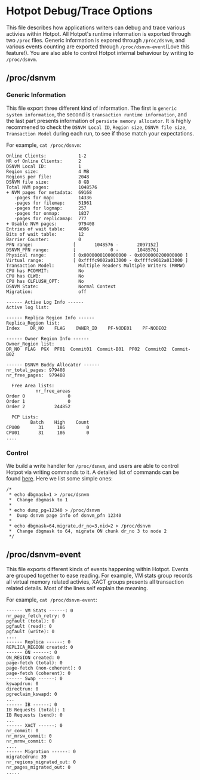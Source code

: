 # Hotpot Debug/Trace Options
This file describes how applications writers can debug and trace various activies within Hotpot. All Hotpot's runtime information is exported through two `/proc` files. Generic information is expored through `/proc/dsnvm`, and various events counting are exported through `/proc/dsnvm-event`(Love this feature!). You are also able to control Hotpot internal behaviour by writing to `/proc/dsnvm`.

## /proc/dsnvm
### Generic Information
This file export three different kind of information. The first is `generic system information`, the second is `transaction runtime information`, and the last part presents information of `persiste memory allocator`. It is highly recommened to check the `DSNVM Local ID`, `Region size`, `DSNVM file size`, `Transaction Model` during each run, to see if those match your expectations.

For example, `cat /proc/dsnvm`:
```
Online Clients:            1-2
NR of Online Clients:      2
DSNVM Local ID:            1
Region size:               4 MB
Regions per file:          2048
DSNVM file size:           8 GB
Total NVM pages:           1048576
+ NVM pages for metadata:  69168
   -pages for map:         14336
   -pages for filemap:     51961
   -pages for logmap:      257
   -pages for onmap:       1837
   -pages for replicamap:  777
+ Usable NVM pages:        979408
Entries of wait table:     4096
Bits of wait table:        12
Barrier Counter:           0
PFN range:               [       1048576 -       2097152]
DSNVM_PFN range:         [             0 -       1048576]
Physical range:          [ 0x0000000100000000 - 0x0000000200000000 ]
Virtual range:           [ 0xffffc9002a013000 - 0xffffc9012a013000 ]
Transaction Model:         Multiple Readers Multiple Writers (MRMW)
CPU has PCOMMIT:           No
CPU has CLWB:              No
CPU has CLFLUSH_OPT:       No
DSNVM State:               Normal Context
Migration:                 off

------ Active Log Info ------
Active log list:

------ Replica Region Info ------
Replica_Region list:
Index    DR_NO    FLAG    OWNER_ID    PF-NODE01    PF-NODE02

------ Owner Region Info ------
Owner_Region list:
DR_NO  FLAG  PGX  PF01  Commit01  Commit-B01  PF02  Commit02  Commit-B02

------ DSNVM Buddy Allocator ------
nr_total_pages: 979408
nr_free_pages:  979408

  Free Area lists:
           nr_free_areas
Order 0                0
Order 1                0
Order 2           244852

  PCP Lists:
         Batch    High    Count
CPU00       31     186        0
CPU01       31     186        0
....
```

### Control
We build a write handler for `/proc/dsnvm`, and users are able to control Hotpot via writing commands to it. A detailed list of commands can be found [here](https://github.com/WukLab/Hotpot/blob/master/hotpot/proc.c#L342). Here we list some simple ones:

```
/*
 * echo dbgmask=1 > /proc/dsnvm
 * 	Change dbgmask to 1
 *
 * echo dump_pg=12340 > /proc/dsnvm
 * 	Dump dsnvm page info of dsnvm_pfn 12340
 *
 * echo dbgmask=64,migrate,dr_no=3,nid=2 > /proc/dsnvm
 *	Change dbgmask to 64, migrate ON chunk dr_no 3 to node 2
 */
```

## /proc/dsnvm-event
This file exports different kinds of events happening within Hotpot. Events are grouped together to ease reading. For example, VM stats group records all virtual memory related activies, XACT groups presents all transaction related details. Most of the lines self explain the meaning.

For example, `cat /proc/dsnvm-event`:
```
------ VM Stats ------: 0
nr_page_fetch_retry: 0
pgfault (total): 0
pgfault (read): 0
pgfault (write): 0
....
------ Replica ------: 0
REPLICA_REGION created: 0
------ ON ------: 0
ON_REGION created: 0
page-fetch (total): 0
page-fetch (non-coherent): 0
page-fetch (coherent): 0
------ Swap ------: 0
kswapdrun: 0
directrun: 0
pgreclaim_kswapd: 0
...
------ IB ------: 0
IB Requests (total): 1
IB Requests (send): 0
...
------ XACT ------: 0
nr_commit: 0
nr_mrsw_commit: 0
nr_mrmw_commit: 0
....
------ Migration ------: 0
migratedrun: 39
nr_regions_migrated_out: 0
nr_pages_migrated_out: 0
.....

```
